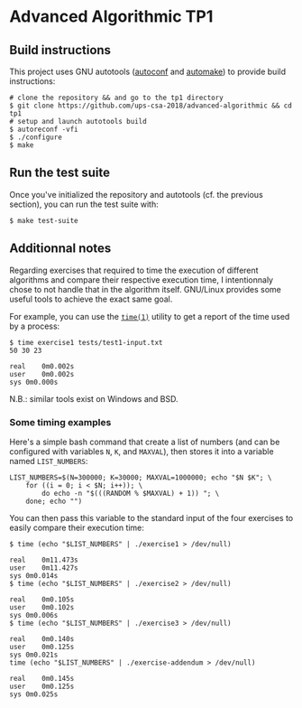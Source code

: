# Advanced Algorithmic TP1

## Build instructions

This project uses GNU autotools
([autoconf](https://www.gnu.org/software/autoconf/) and
[automake](https://www.gnu.org/software/automake/)) to provide build
instructions:

```
# clone the repository && and go to the tp1 directory
$ git clone https://github.com/ups-csa-2018/advanced-algorithmic && cd tp1
# setup and launch autotools build
$ autoreconf -vfi
$ ./configure
$ make
```

## Run the test suite

Once you've initialized the repository and autotools (cf. the previous
section), you can run the test suite with:

```
$ make test-suite
```

## Additionnal notes

Regarding exercises that required to time the execution of different algorithms
and compare their respective execution time, I intentionnaly chose to not
handle that in the algorithm itself. GNU/Linux provides some useful tools to
achieve the exact same goal.

For example, you can use the [`time(1)`](https://linux.die.net/man/1/time)
utility to get a report of the time used by a process:

```
$ time exercise1 tests/test1-input.txt
50 30 23

real	0m0.002s
user	0m0.002s
sys	0m0.000s
```

N.B.: similar tools exist on Windows and BSD.

### Some timing examples

Here's a simple bash command that create a list of numbers (and can be
configured with variables `N`, `K`, and `MAXVAL`), then stores it into a
variable named `LIST_NUMBERS`:

```
LIST_NUMBERS=$(N=300000; K=30000; MAXVAL=1000000; echo "$N $K"; \
    for ((i = 0; i < $N; i++)); \
        do echo -n "$(((RANDOM % $MAXVAL) + 1)) "; \
    done; echo "")
```

You can then pass this variable to the standard input of the four exercises to
easily compare their execution time:

```
$ time (echo "$LIST_NUMBERS" | ./exercise1 > /dev/null)

real	0m11.473s
user	0m11.427s
sys	0m0.014s
$ time (echo "$LIST_NUMBERS" | ./exercise2 > /dev/null)

real	0m0.105s
user	0m0.102s
sys	0m0.006s
$ time (echo "$LIST_NUMBERS" | ./exercise3 > /dev/null)

real	0m0.140s
user	0m0.125s
sys	0m0.021s
time (echo "$LIST_NUMBERS" | ./exercise-addendum > /dev/null)

real	0m0.145s
user	0m0.125s
sys	0m0.025s
```
